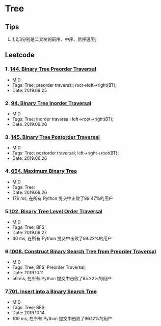# Tree

## Tips
1. 1,2,3分别是二叉树的前序、中序、后序遍历;

## Leetcode
### 1. [144. Binary Tree Preorder Traversal](https://leetcode-cn.com/problems/binary-tree-preorder-traversal/)
- MID
- Tags: Tree; preorder traversal; root->left->right(BT);
- Date: 2019.09.25

### 2. [94. Binary Tree Inorder Traversal](https://leetcode-cn.com/problems/binary-tree-inorder-traversal/)
- MID
- Tags: Tree; inorder traversal; left->root->right(BT);
- Date: 2019.09.26

### 3. [145. Binary Tree Postorder Traversal](https://leetcode-cn.com/problems/binary-tree-postorder-traversal/submissions/)
- MID
- Tags: Tree; postorder traversal; left->right->root(BT);
- Date: 2019.09.26

### 4. [654. Maximum Binary Tree](https://leetcode-cn.com/problems/maximum-binary-tree/submissions/)
- MID
- Tags: Tree;
- Date: 2019.09.26
- 176 ms, 在所有 Python 提交中击败了99.47%的用户

### 5.[102. Binary Tree Level Order Traversal](https://leetcode-cn.com/problems/binary-tree-level-order-traversal/solution/)
- MID
- Tags: Tree; BFS;
- Date: 2019.09.27
- 40 ms, 在所有 Python 提交中击败了99.22%的用户

### 6.[1008. Construct Binary Search Tree from Preorder Traversal](https://leetcode-cn.com/problems/construct-binary-search-tree-from-preorder-traversal/)
- MID
- Tags: Tree; BFS; Preorder Traversal;
- Date: 2019.10.11
- 56 ms, 在所有 Python 提交中击败了65.22%的用户

### 7.[701. Insert into a Binary Search Tree](https://leetcode-cn.com/problems/insert-into-a-binary-search-tree/submissions/)
- MID
- Tags: Tree; BFS;
- Date: 2019.10.14
- 100 ms, 在所有 Python 提交中击败了96.12%的用户